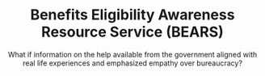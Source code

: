 ---
title: Benefits Eligibility Awareness Resource Service (BEARS)
subtitle: What if information on the help available from the government aligned with real life experiences and emphasized empathy over bureaucracy?
description: The 10x BEARS project is a vision for an empathetic, human-centered world where the public can learn about benefits in a way that reflects their lived experiences, rather than the complexities of bureaucracy.
excerpt: |-
  Millions of Americans access public benefits each year, often triggered by something that happens in their lives, from a joyous occasion like becoming a parent to tragic events like losing a loved one. But our government has no Department of Parenthood. No Ministry for Bereavement. This means that when someone experiences a life event that triggers eligibility for benefits, they are forced to navigate the complexities of multiple agencies (at the federal, state, and/or local levels) to learn about possible benefits, which is often unintuitive and confusing. And it’s up to each person to figure out where to start. The 10x BEARS project is a vision for an empathetic, human-centered world where the public can learn about benefits in a way that reflects their lived experiences, rather than the complexities of bureaucracy.
template: "4"
footer: we-started-as-an-idea-too
intro: |-
    Imagine for a moment that you have experienced a tragedy in your life. Imagine your home was destroyed in a natural disaster. This is a painful and pivotal moment. You are grieving and hopeless, and you need to rebuild your life. You also know that the government may be able to help. Government agencies may offer several benefits that are designed to help people in your situation: inexpensive loans for home rebuilding, emergency food assistance, and changes to your tax obligations reflecting the economic impact of your situation.
  
    With so many options, where do you start with navigating these potential benefits to see which ones you may be eligible for?
  
    That’s the problem. People often don’t know where to start, and when they do, it’s likely going to have you landing on the website for an agency that administers only one of the benefits that you may qualify for. For the other benefits, you’ll have to figure out what agencies administer those programs by starting the process of searching online.
  
    This isn’t a good experience and this is exactly the time when the government should lessen the burden for you to navigate the siloed bureaucracies.
  
    10x believes in trying a new approach to understanding benefits eligibility. What if information on benefits were centered around life events, rather than the various agencies that administer benefits? The 10x BEARS project is taking the lead to imagine what that can look like.
impact: |-
  ## Why this matters
  Currently, finding and learning about benefits information is neither empathetic nor intuitive, and the government can do better. People should not have to navigate a complex matrix of siloed government websites when events in their lives call instead for grief or celebration. We have the opportunity to build trust with the public and prove that civil servants understand the needs of the people we serve.

  The 10x BEARS project is laying a foundation for a human-centered approach for the public to learn about benefits, which is a [top priority for the government](https://www.performance.gov/cx/projects/). We are helping the government imagine and build an empathetic future of public service.
approach: |-
  ## What we're doing
  We’re building out an app preliminarily called the Benefits Eligibility Awareness Resource Service, or BEARS for short. It’s an online resource that streamlines information for multiple benefits–from many different agencies–into one experience that allows users to check their eligibility with just a few simple steps that make sense, all by starting with the question, “What have you experienced in your life?”

  ### How we're doing it

  We’re collaborating with federal agencies to learn about the eligibility criteria for the benefits programs they oversee and mapping them to specific events that many people will face at some point in their lives, such as a death in the family, reaching retirement age, or becoming a parent for the first time. We’re also looking to standardize the eligibility criteria for all federal benefits. So when an applicant goes to look for benefits related to a disability, for example, the application will only ask a disability question once, and that answer will apply to all benefits from different agencies with different definitions for disability.

  The public can get a custom list of benefits they are most likely eligible for by answering a few, short questions. To help them understand benefits programs, we’re creating standardized benefits “cards”, which contain simple explanations of what the benefit program does, who is eligible for it, and information on how to apply. And they can save results without sharing personal information or create an account for personalized notifications.

  And the cherry on top? The BEARS app is powered by two other products that 10x helped stand-up: The US Web Design System for the look and feel of the app, as well as Federalist–which is the static site platform that controls the back-end.

  ### Where we are today

  We’ve completed Phase 3, and Phase 4 is well underway. To scale the product in Phase 4, we’re adding additional federal benefits programs and new functionality.

  We’re actively seeking additional partner agencies to work with us to ensure all the eligibility criteria are accurate and up to date.
future: |-
  ## Next steps
  Current priorities for the BEARS team includes improving functionality and testing features and language with users. Our team is working closely with USA.gov to plan for the eventual integration into their platform for ongoing ownership and development. On the technical side, we received an ATO to launch the application, although without the dashboard or notifications.

  While not in the scope of immediate next steps, our vision is clear that once the prototype is more refined and we get more committed partnerships from agencies, we want to eventually bring in fast-changing eligibility criteria automatically into the BEARS app (Eligibility API’s Initiative, anyone?) and eventually bring in the application processes into the app as well. Imagine!
links:
  - link: https://benefits-tool.usa.gov/retirement/
    text: Retirement
  - link: https://benefits-tool.usa.gov/disability/
    text: Disability
  - link: https://benefits-tool.usa.gov/death-of-a-loved-one/
    text: Death of a loved onen

phaseData:
  phase: "4"
  status: "1"
summary:
  - text: Information on government benefits and services is typically agency-centered, rather than human-centered.
  - text: Seeking information about benefits programs from multiple government sources is confusing and distressing. These effects are compounded when someone is forced to navigate this information during times of grief and need.
  - text: 10x is improving benefits awareness by creating a centralized, interactive resource for federal benefits eligibility information organized around key life events.
team:
  members: Renata Bartlett, Meghan O'Meara, Frank Pigeon, Jenna Hansen, Sarah M. Statz, Wesley Dean, Jesse Schoenemann, and Luke Garceau
  ### Where we are today
  submitter: "Monica Fitzgerald (GSA) and Elana Safran (OES, GSA) "  ### How we're doing it
---